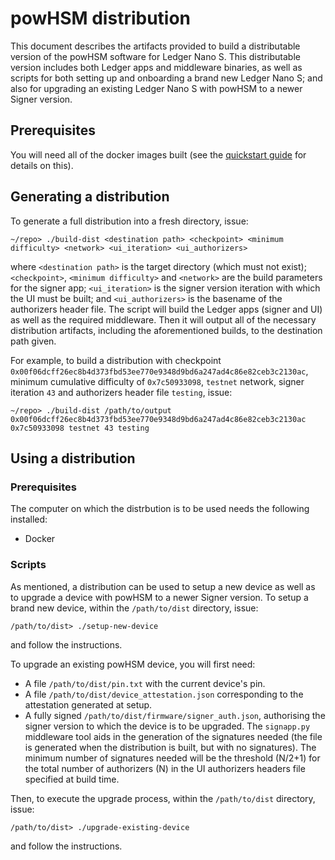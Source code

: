 # powHSM distribution

This document describes the artifacts provided to build a distributable version of the powHSM software for Ledger Nano S. This distributable version includes both Ledger apps and middleware binaries, as well as scripts for both setting up and onboarding a brand new Ledger Nano S; and also for upgrading an existing Ledger Nano S with powHSM to a newer Signer version.

## Prerequisites

You will need all of the docker images built (see the [quickstart guide](../QUICKSTART.md) for details on this).

## Generating a distribution

To generate a full distribution into a fresh directory, issue:

```
~/repo> ./build-dist <destination path> <checkpoint> <minimum difficulty> <network> <ui_iteration> <ui_authorizers>
```

where `<destination path>` is the target directory (which must not exist); `<checkpoint>`, `<minimum difficulty>` and `<network>` are the build parameters for the signer app; `<ui_iteration>` is the signer version iteration with which the UI must be built; and `<ui_authorizers>` is the basename of the authorizers header file. The script will build the Ledger apps (signer and UI) as well as the required middleware. Then it will output all of the necessary distribution artifacts, including the aforementioned builds, to the destination path given.

For example, to build a distribution with checkpoint `0x00f06dcff26ec8b4d373fbd53ee770e9348d9bd6a247ad4c86e82ceb3c2130ac`, minimum cumulative difficulty of `0x7c50933098`, `testnet` network, signer iteration `43` and authorizers header file `testing`, issue:

```
~/repo> ./build-dist /path/to/output 0x00f06dcff26ec8b4d373fbd53ee770e9348d9bd6a247ad4c86e82ceb3c2130ac 0x7c50933098 testnet 43 testing
```

## Using a distribution

### Prerequisites

The computer on which the distrbution is to be used needs the following installed:

- Docker

### Scripts

As mentioned, a distribution can be used to setup a new device as well as to upgrade a device with powHSM to a newer Signer version. To setup a brand new device, within the `/path/to/dist` directory, issue:

```
/path/to/dist> ./setup-new-device
```

and follow the instructions.

To upgrade an existing powHSM device, you will first need:

- A file `/path/to/dist/pin.txt` with the current device's pin.
- A file `/path/to/dist/device_attestation.json` corresponding to the attestation generated at setup.
- A fully signed `/path/to/dist/firmware/signer_auth.json`, authorising the signer version to which the device is to be upgraded. The `signapp.py` middleware tool aids in the generation of the signatures needed (the file is generated when the distribution is built, but with no signatures). The minimum number of signatures needed will be the threshold (N/2+1) for the total number of authorizers (N) in the UI authorizers headers file specified at build time.

Then, to execute the upgrade process, within the `/path/to/dist` directory, issue:

```
/path/to/dist> ./upgrade-existing-device
```

and follow the instructions.

